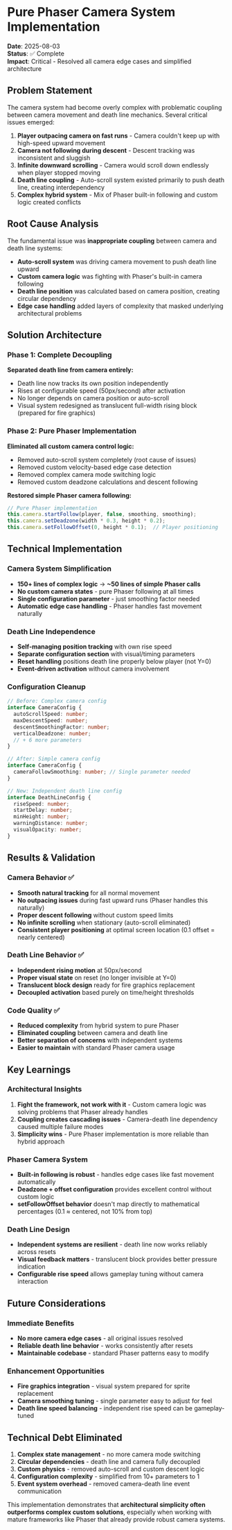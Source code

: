 # Pure Phaser Camera System Implementation

**Date**: 2025-08-03  
**Status**: ✅ Complete  
**Impact**: Critical - Resolved all camera edge cases and simplified architecture

## Problem Statement

The camera system had become overly complex with problematic coupling between camera movement and death line mechanics. Several critical issues emerged:

1. **Player outpacing camera on fast runs** - Camera couldn't keep up with high-speed upward movement
2. **Camera not following during descent** - Descent tracking was inconsistent and sluggish  
3. **Infinite downward scrolling** - Camera would scroll down endlessly when player stopped moving
4. **Death line coupling** - Auto-scroll system existed primarily to push death line, creating interdependency
5. **Complex hybrid system** - Mix of Phaser built-in following and custom logic created conflicts

## Root Cause Analysis

The fundamental issue was **inappropriate coupling** between camera and death line systems:

- **Auto-scroll system** was driving camera movement to push death line upward
- **Custom camera logic** was fighting with Phaser's built-in camera following
- **Death line position** was calculated based on camera position, creating circular dependency
- **Edge case handling** added layers of complexity that masked underlying architectural problems

## Solution Architecture

### Phase 1: Complete Decoupling
**Separated death line from camera entirely:**
- Death line now tracks its own position independently 
- Rises at configurable speed (50px/second) after activation
- No longer depends on camera position or auto-scroll
- Visual system redesigned as translucent full-width rising block (prepared for fire graphics)

### Phase 2: Pure Phaser Implementation
**Eliminated all custom camera control logic:**
- Removed auto-scroll system completely (root cause of issues)
- Removed custom velocity-based edge case detection
- Removed complex camera mode switching logic
- Removed custom deadzone calculations and descent following

**Restored simple Phaser camera following:**
```typescript
// Pure Phaser implementation
this.camera.startFollow(player, false, smoothing, smoothing);
this.camera.setDeadzone(width * 0.3, height * 0.2);
this.camera.setFollowOffset(0, height * 0.1);  // Player positioning
```

## Technical Implementation

### Camera System Simplification
- **150+ lines of complex logic** → **~50 lines of simple Phaser calls**
- **No custom camera states** - pure Phaser following at all times
- **Single configuration parameter** - just smoothing factor needed
- **Automatic edge case handling** - Phaser handles fast movement naturally

### Death Line Independence  
- **Self-managing position tracking** with own rise speed
- **Separate configuration section** with visual/timing parameters
- **Reset handling** positions death line properly below player (not Y=0)
- **Event-driven activation** without camera involvement

### Configuration Cleanup
```typescript
// Before: Complex camera config
interface CameraConfig {
  autoScrollSpeed: number;
  maxDescentSpeed: number; 
  descentSmoothingFactor: number;
  verticalDeadzone: number;
  // + 6 more parameters
}

// After: Simple camera config  
interface CameraConfig {
  cameraFollowSmoothing: number; // Single parameter needed
}

// New: Independent death line config
interface DeathLineConfig {
  riseSpeed: number;
  startDelay: number;
  minHeight: number;
  warningDistance: number;
  visualOpacity: number;
}
```

## Results & Validation

### Camera Behavior ✅
- **Smooth natural tracking** for all normal movement
- **No outpacing issues** during fast upward runs (Phaser handles this naturally)
- **Proper descent following** without custom speed limits
- **No infinite scrolling** when stationary (auto-scroll eliminated)
- **Consistent player positioning** at optimal screen location (0.1 offset = nearly centered)

### Death Line Behavior ✅
- **Independent rising motion** at 50px/second
- **Proper visual state** on reset (no longer invisible at Y=0)
- **Translucent block design** ready for fire graphics replacement
- **Decoupled activation** based purely on time/height thresholds

### Code Quality ✅
- **Reduced complexity** from hybrid system to pure Phaser
- **Eliminated coupling** between camera and death line
- **Better separation of concerns** with independent systems
- **Easier to maintain** with standard Phaser camera usage

## Key Learnings

### Architectural Insights
1. **Fight the framework, not work with it** - Custom camera logic was solving problems that Phaser already handles
2. **Coupling creates cascading issues** - Camera-death line dependency caused multiple failure modes
3. **Simplicity wins** - Pure Phaser implementation is more reliable than hybrid approach

### Phaser Camera System
- **Built-in following is robust** - handles edge cases like fast movement automatically
- **Deadzone + offset configuration** provides excellent control without custom logic
- **setFollowOffset behavior** doesn't map directly to mathematical percentages (0.1 ≈ centered, not 10% from top)

### Death Line Design
- **Independent systems are resilient** - death line now works reliably across resets
- **Visual feedback matters** - translucent block provides better pressure indication
- **Configurable rise speed** allows gameplay tuning without camera interaction

## Future Considerations

### Immediate Benefits
- **No more camera edge cases** - all original issues resolved
- **Reliable death line behavior** - works consistently after resets
- **Maintainable codebase** - standard Phaser patterns easy to modify

### Enhancement Opportunities  
- **Fire graphics integration** - visual system prepared for sprite replacement
- **Camera smoothing tuning** - single parameter easy to adjust for feel
- **Death line speed balancing** - independent rise speed can be gameplay-tuned

## Technical Debt Eliminated

1. **Complex state management** - no more camera mode switching
2. **Circular dependencies** - death line and camera fully decoupled  
3. **Custom physics** - removed auto-scroll and custom descent logic
4. **Configuration complexity** - simplified from 10+ parameters to 1
5. **Event system overhead** - removed camera-death line event communication

This implementation demonstrates that **architectural simplicity often outperforms complex custom solutions**, especially when working with mature frameworks like Phaser that already provide robust camera systems.